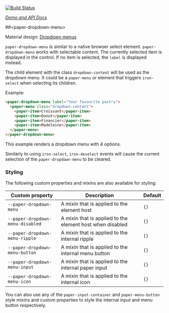 
<!---

This README is automatically generated from the comments in these files:
paper-dropdown-menu.html

Edit those files, and our readme bot will duplicate them over here!
Edit this file, and the bot will squash your changes :)

The bot does some handling of markdown. Please file a bug if it does the wrong
thing! https://github.com/PolymerLabs/tedium/issues

-->

[![Build Status](https://travis-ci.org/PolymerElements/paper-dropdown-menu.svg?branch=master)](https://travis-ci.org/PolymerElements/paper-dropdown-menu)

_[Demo and API Docs](https://elements.polymer-project.org/elements/paper-dropdown-menu)_


##&lt;paper-dropdown-menu&gt;

Material design: [Dropdown menus](https://www.google.com/design/spec/components/buttons.html#buttons-dropdown-buttons)

`paper-dropdown-menu` is similar to a native browser select element.
`paper-dropdown-menu` works with selectable content. The currently selected
item is displayed in the control. If no item is selected, the `label` is
displayed instead.

The child element with the class `dropdown-content` will be used as the dropdown
menu. It could be a `paper-menu` or element that triggers `iron-select` when
selecting its children.

Example:

```html
<paper-dropdown-menu label="Your favourite pastry">
  <paper-menu class="dropdown-content">
    <paper-item>Croissant</paper-item>
    <paper-item>Donut</paper-item>
    <paper-item>Financier</paper-item>
    <paper-item>Madeleine</paper-item>
  </paper-menu>
</paper-dropdown-menu>
```

This example renders a dropdown menu with 4 options.

Similarly to using `iron-select`, `iron-deselect` events will cause the
current selection of the `paper-dropdown-menu` to be cleared.

### Styling

The following custom properties and mixins are also available for styling:

| Custom property | Description | Default |
| --- | --- | --- |
| `--paper-dropdown-menu` | A mixin that is applied to the element host | `{}` |
| `--paper-dropdown-menu-disabled` | A mixin that is applied to the element host when disabled | `{}` |
| `--paper-dropdown-menu-ripple` | A mixin that is applied to the internal ripple | `{}` |
| `--paper-dropdown-menu-button` | A mixin that is applied to the internal menu button | `{}` |
| `--paper-dropdown-menu-input` | A mixin that is applied to the internal paper input | `{}` |
| `--paper-dropdown-menu-icon` | A mixin that is applied to the internal icon | `{}` |

You can also use any of the `paper-input-container` and `paper-menu-button`
style mixins and custom properties to style the internal input and menu button
respectively.


